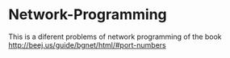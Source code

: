 # Network-Programming
This is a diferent problems of network programming of the book 
http://beej.us/guide/bgnet/html/#port-numbers

